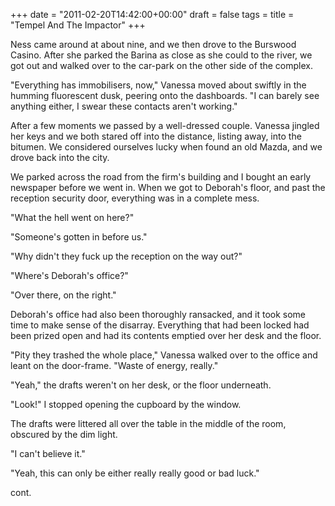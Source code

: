 +++
date = "2011-02-20T14:42:00+00:00"
draft = false
tags = 
title = "Tempel And The Impactor"
+++
<p>Ness came around at about nine, and we then drove to the Burswood Casino. After she parked the Barina as close as she could to the river, we got out and walked over to the car-park on the other side of the complex. </p>&#13;
<p>"Everything has immobilisers, now," Vanessa moved about swiftly in the humming fluorescent dusk, peering onto the dashboards. "I can barely see anything either, I swear these contacts aren't working."</p>&#13;
<p>After a few moments we passed by a well-dressed couple. Vanessa jingled her keys and we both stared off into the distance, listing away, into the bitumen. We considered ourselves lucky when found an old Mazda, and we drove back into the city.</p>&#13;
<p>We parked across the road from the firm's building and I bought an early newspaper before we went in. When we got to Deborah's floor, and past the reception security door, everything was in a complete mess.</p>&#13;
<p>"What the hell went on here?"</p>&#13;
<p>"Someone's gotten in before us."</p>&#13;
<p>"Why didn't they fuck up the reception on the way out?"</p>&#13;
<p>"Where's Deborah's office?"</p>&#13;
<p>"Over there, on the right."</p>&#13;
<p>Deborah's office had also been thoroughly ransacked, and it took some time to make sense of the disarray. Everything that had been locked had been prized open and had its contents emptied over her desk and the floor.</p>&#13;
<p>"Pity they trashed the whole place," Vanessa walked over to the office and leant on the door-frame. "Waste of energy, really."</p>&#13;
<p>"Yeah," the drafts weren't on her desk, or the floor underneath.</p>&#13;
<p>"Look!" I stopped opening the cupboard by the window.</p>&#13;
<p>The drafts were littered all over the table in the middle of the room, obscured by the dim light.</p>&#13;
<p>"I can't believe it."</p>&#13;
<p>"Yeah, this can only be either really really good or bad luck."</p>&#13;
<p>cont.</p> 